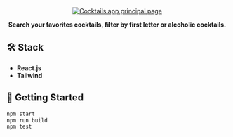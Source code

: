 <div align="center">
  <a href="https://cocktails-app-dpg.netlify.app/">
    <img
      src="https://res.cloudinary.com/dhpxqwsym/image/upload/w_1280,h_720,c_fill/v1678870284/documentations/cockstails_ma0a23"
      alt="Cocktails app principal page"
    />
  </a>
  <p>
    <b>
      Search your favorites cocktails, filter by first letter or alcoholic cocktails.
    </b>
  </p>
</div>

## 🛠️ Stack

- **React.js**
- **Tailwind**

## 🚀 Getting Started

```bash
npm start
npm run build
npm test
```
